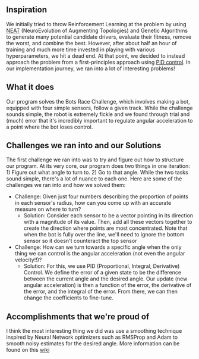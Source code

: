 ## Inspiration
We initially tried to throw Reinforcement Learning at the problem by using [NEAT](https://en.wikipedia.org/wiki/Neuroevolution_of_augmenting_topologies) (NeuroEvolution of Augmenting Topologies) and Genetic Algorithms to generate many potential candidate drivers, evaluate their fitness, remove the worst, and combine the best. However, after about half an hour of training and much more time invested in playing with various hyperparameters, we hit a dead end. At that point, we decided to instead approach the problem from a first-principles approach using [PID control](https://en.wikipedia.org/wiki/Proportional%E2%80%93integral%E2%80%93derivative_controller). In our implementation journey, we ran into a lot of interesting problems!

## What it does
Our program solves the Bots Race Challenge, which involves making a bot, equipped with four simple sensors, follow a given track. While the challenge sounds simple, the robot is extremely fickle and we found through trial and (much) error that it's incredibly important to regulate angular acceleration to a point where the bot loses control. 

## Challenges we ran into and our Solutions
The first challenge we ran into was to try and figure out how to structure our program. At its very core, our program does two things in one iteration: 1) Figure out what angle to turn to. 2) Go to that angle. While the two tasks sound simple, there's a lot of nuance to each one. Here are some of the challenges we ran into and how we solved them:
 - Challenge: Given just four numbers describing the proportion of points in each sensor's radius, how can you come up with an accurate measure on where to turn?
    - Solution: Consider each sensor to be a vector pointing in its direction with a magnitude of its value. Then, add all these vectors together to create the direction where points are most concentrated. Note that when the bot is fully over the line, we'll need to ignore the bottom sensor so it doesn't counteract the top sensor
 - Challenge: How can we turn towards a specific angle when the only thing we can control is the angular acceleration (not even the angular velocity!!)?
    - Solution: For this, we use PID (Proportional, Integral, Derivative) Control. We define the error of a given state to be the difference between the current angle and the desired angle. Our update (new angular acceleration) is then a function of the error, the derivative of the error, and the integral of the error. From there, we can then change the coefficients to fine-tune. 

## Accomplishments that we're proud of
I think the most interesting thing we did was use a smoothing technique inspired by Neural Network optimizers such as RMSProp and Adam to smooth noisy estimates for the desired angle. More information can be found on this [wiki](https://en.wikipedia.org/wiki/Stochastic_gradient_descent#RMSProp)

